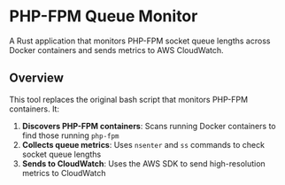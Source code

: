 # PHP-FPM Queue Monitor

A Rust application that monitors PHP-FPM socket queue lengths across Docker containers and sends metrics to AWS CloudWatch.

## Overview

This tool replaces the original bash script that monitors PHP-FPM containers. It:

1. **Discovers PHP-FPM containers**: Scans running Docker containers to find those running `php-fpm`
2. **Collects queue metrics**: Uses `nsenter` and `ss` commands to check socket queue lengths
3. **Sends to CloudWatch**: Uses the AWS SDK to send high-resolution metrics to CloudWatch


